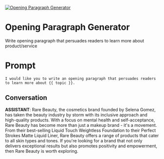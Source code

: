 
[![Opening Paragraph Generator](https://flow-prompt-covers.s3.us-west-1.amazonaws.com/icon/realistic/real_5.png)]()
# Opening Paragraph Generator 
Write opening paragraph that persuades readers to learn more about product/service



# Prompt

```
I would like you to write an opening paragraph that persuades readers to learn more about {{ topic }}.

```

## Conversation

**ASSISTANT**: Rare Beauty, the cosmetics brand founded by Selena Gomez, has taken the beauty industry by storm with its inclusive approach and high-quality products. With a focus on mental health and self-acceptance, Rare Beauty has become more than just a makeup brand - it's a movement. From their best-selling Liquid Touch Weightless Foundation to their Perfect Strokes Matte Liquid Liner, Rare Beauty offers a range of products that cater to all skin types and tones. If you're looking for a brand that not only delivers exceptional results but also promotes positivity and empowerment, then Rare Beauty is worth exploring.


